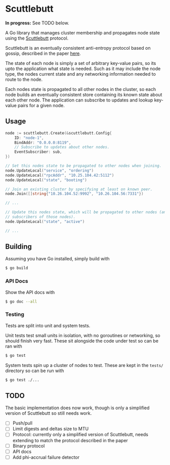 # Scuttlebutt
**In progress:** See TODO below.

A Go library that manages cluster membership and propagates node state using
the [Scuttlebutt](https://www.cs.cornell.edu/home/rvr/papers/flowgossip.pdf)
protocol.

Scuttlebutt is an eventually consistent anti-entropy protocol based on gossip,
described in the paper [here](https://www.cs.cornell.edu/home/rvr/papers/flowgossip.pdf).

The state of each node is simply a set of arbitrary key-value pairs, so its
upto the application what state is needed. Such as it may include the node
type, the nodes current state and any networking information needed to route
to the node.

Each nodes state is propagated to all other nodes in the cluster, so each node
builds an eventually consistent store containing its known state about each
other node. The application can subscribe to updates and lookup key-value
pairs for a given node.

## Usage
```go
node := scuttlebutt.Create(&scuttlebutt.Config{
	ID: "node-1",
	BindAddr: "0.0.0.0:8119",
	// Subscribe to updates about other nodes.
	EventSubscriber: sub,
})

// Set this nodes state to be propagated to other nodes when joining.
node.UpdateLocal("service", "ordering")
node.UpdateLocal("rpcAddr", "10.25.104.42:5112")
node.UpdateLocal("state", "booting")

// Join an existing cluster by specifying at least on known peer.
node.Join([]string{"10.26.104.52:9992", "10.26.104.56:7331"})

// ...

// Update this nodes state, which will be propagated to other nodes (and notify
// subscribers of those nodes).
node.UpdateLocal("state", "active")

// ...
```

## Building
Assuming you have Go installed, simply build with
```bash
$ go build
```

### API Docs
Show the API docs with
```bash
$ go doc --all
```

### Testing
Tests are split into unit and system tests.

Unit tests test small units in isolation, with no goroutines or networking, so
should finish very fast. These sit alongside the code under test so can be
ran with
```bash
$ go test
```

System tests spin up a cluster of nodes to test. These are kept in the `tests/`
directory so can be run with
```bash
$ go test ./...
```

## TODO
The basic implementation does now work, though is only a simplified version of
Scuttlebutt so still needs work.
- [ ] Push/pull
- [ ] Limit digests and deltas size to MTU
- [ ] Protocol: currently only a simplified version of Scuttlebutt, needs
extending to match the protocol described in the paper
- [ ] Binary protocol
- [ ] API docs
- [ ] Add phi-accrual failure detector

